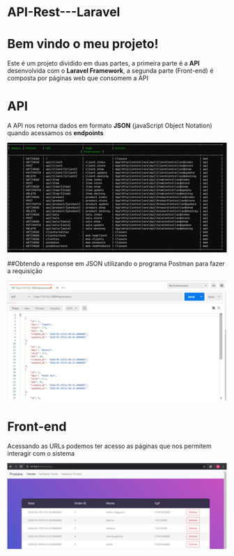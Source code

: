 # API-Rest---Laravel

# Bem vindo o meu projeto!

Este é um projeto dividido em duas partes, a primeira parte é a  **API** desenvolvida com o **Laravel Framework**, a segunda parte (Front-end) é composta por páginas web que consomem a API


# API

A API nos retorna dados em formato **JSON** (javaScript Object Notation) quando acessamos os **endpoints**

![EndPoints](https://github.com/ArthurGtech/API-Rest---Laravel/blob/master/public/images/rotas.PNG)

##Obtendo a response em JSON utilizando o programa Postman para fazer a requisição

![EndPoints](https://github.com/ArthurGtech/API-Rest---Laravel/blob/master/public/images/postman.PNG)


# Front-end

Acessando as URLs podemos ter acesso as páginas que nos permitem interagir com o sistema

![Web](https://github.com/ArthurGtech/API-Rest---Laravel/blob/master/public/images/web.PNG)



